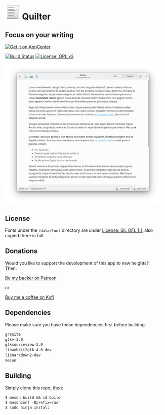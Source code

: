 # ![icon](data/images/icon.png) Quilter

## Focus on your writing

[![Get it on AppCenter](https://appcenter.elementary.io/badge.svg)](https://appcenter.elementary.io/com.github.lainsce.quilter)

[![Build Status](https://travis-ci.org/lainsce/quilter.svg?branch=master)](https://travis-ci.org/lainsce/quilter)
[![License: GPL v3](https://img.shields.io/badge/License-GPL%20v3-blue.svg)](http://www.gnu.org/licenses/gpl-3.0)

![Screenshot](data/images/shot-preview.png)

## License

Fonts under the `/data/font` directory are under [License: SIL OFL 1.1](http://scripts.sil.org/OFL), also copied there in full.

## Donations

Would you like to support the development of this app to new heights? Then:

[Be my backer on Patreon](https://www.patreon.com/lainsce)

or

[Buy me a coffee on Kofi](https://ko-fi.com/C1C169U6)

## Dependencies

Please make sure you have these dependencies first before building.

```bash
granite
gtk+-3.0
gtksourceview-3.0
libwebkit2gtk-4.0-dev
libmarkdown2-dev
meson
```

## Building

Simply clone this repo, then:

```
$ meson build && cd build
$ mesonconf -Dprefix=/usr
$ sudo ninja install
```
